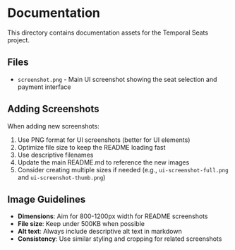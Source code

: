 # Documentation

This directory contains documentation assets for the Temporal Seats project.

## Files

- `screenshot.png` - Main UI screenshot showing the seat selection and payment interface

## Adding Screenshots

When adding new screenshots:

1. Use PNG format for UI screenshots (better for UI elements)
2. Optimize file size to keep the README loading fast
3. Use descriptive filenames
4. Update the main README.md to reference the new images
5. Consider creating multiple sizes if needed (e.g., `ui-screenshot-full.png` and `ui-screenshot-thumb.png`)

## Image Guidelines

- **Dimensions**: Aim for 800-1200px width for README screenshots
- **File size**: Keep under 500KB when possible
- **Alt text**: Always include descriptive alt text in markdown
- **Consistency**: Use similar styling and cropping for related screenshots
